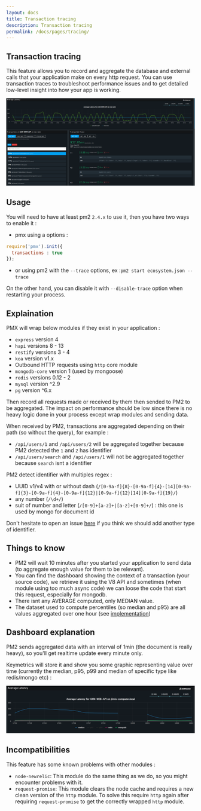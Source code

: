 ```yaml
---
layout: docs
title: Transaction tracing
description: Transaction tracing
permalink: /docs/pages/tracing/
---
```


## Transaction tracing

This feature allows you to record and aggregate the database and external calls that your application make on every http request.
You can use transaction traces to troubleshoot performance issues and to get detailed low-level insight into how your app is working.

<img src="/images/tracing.png" alt="Transaction Interface"/>

## Usage

You will need to have at least pm2 `2.4.x` to use it, then you have two ways to enable it :
 - pmx using a options :

```javascript
require('pmx').init({
  transactions : true
});
```
 - or using pm2 with the `--trace` options, ex :`pm2 start ecosystem.json --trace`
 
 On the other hand, you can disable it with `--disable-trace` option when restarting your process.

## Explaination

PMX will wrap below modules if they exist in your application : 
 - `express` version 4
 - `hapi` versions 8 - 13
 - `restify` versions 3 - 4
 - `koa` version v1.x
 - Outbound HTTP requests using `http` core module
 - `mongodb-core` version 1 (used by mongoose)
 - `redis` versions 0.12 - 2
 - `mysql` version ^2.9
 - `pg` version ^6.x

Then record all requests made or received by them then sended to PM2 to be aggregated. 
The impact on performance should be low since there is no heavy logic done in your process except wrap modules and sending data. 

When received by PM2, transactions are aggregated depending on their path (so without the query), for example :
- `/api/users/1` and `/api/users/2` will be aggregated together because PM2 detected the `1` and `2` has identifier
- `/api/users/search` and `/api/users/1` will not be aggregated together because `search` isnt a identifier

PM2 detect identifier with multiples regex :
- UUID v1/v4 with or without dash (`/[0-9a-f]{8}-[0-9a-f]{4}-[14][0-9a-f]{3}-[0-9a-f]{4}-[0-9a-f]{12}|[0-9a-f]{12}[14][0-9a-f]{19}/`)
- any number (`/\d+/`)
- suit of number and letter (`/[0-9]+[a-z]+|[a-z]+[0-9]+/`) : this one is used by mongo for document id 

Don't hesitate to open an issue [here](https://github.com/keymetrics/keymetrics-support) if you think we should add another type of identifier.

## Things to know
- PM2 will wait 10 minutes after you started your application to send data (to aggregate enough value for them to be relevant).
- You can find the dashboard showing the context of a transaction (your source code), we retrieve it using the V8 API and sometimes (when module using too much async code) we can loose the code that start this request, especially for mongodb.
- There isnt any AVERAGE computed, only MEDIAN value.
- The dataset used to compute percentiles (so median and p95) are all values aggregated over one hour (see [implementation](https://github.com/keymetrics/pmx/blob/master/lib/utils/probes/Histogram.js))

## Dashboard explanation

PM2 sends aggregated data with an interval of 1min (the document is really heavy), so you'll get realtime update every minute only.

Keymetrics will store it and show you some graphic representing value over time (currently the median, p95, p99 and median of specific type like redis/mongo etc) :

<img src="/images/tracing-graph.png" alt="Transaction Interface"/>


## Incompatibilities

This feature has some known problems with other modules :
* `node-newrelic`: This module do the same thing as we do, so you might encounter problems with it.
* `request-promise`: This module clears the node cache and requires a new clean version of the `http` module. To solve this require `http` again after requiring `request-promise` to get the correctly wrapped `http` module.
